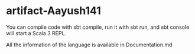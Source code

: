 # artifact-Aayush141

You can compile code with sbt compile, run it with sbt run, and sbt console will start a Scala 3 REPL.

All the information of the language is available in Documentation.md

